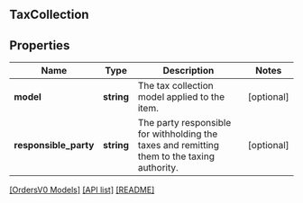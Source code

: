 ## TaxCollection

## Properties

Name | Type | Description | Notes
------------ | ------------- | ------------- | -------------
**model** | **string** | The tax collection model applied to the item. | [optional]
**responsible_party** | **string** | The party responsible for withholding the taxes and remitting them to the taxing authority. | [optional]

[[OrdersV0 Models]](../) [[API list]](../../Api) [[README]](../../../README.md)
